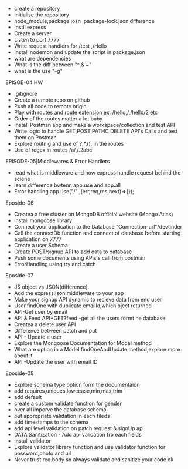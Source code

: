 * create a repository
* Initialise the repository
* node_module,package.josn ,package-lock.json difference
* Instll express
* Create a server
* Listen to port 7777
* Write request handlers for /test ,/Hello 
* Install nodemon and update the script in package.json
*  what are dependencies
* What is the diff between "^ & ~"
* what is the use "-g"



EPISOE-04 HW
* .gitignore
* Create a remote repo on github
* Push all code to remote origin 
* Play with routes and route extension ex. /hello,/,/hello/2 etc
* Order of the routes matter a lot baby
* Install Postman app and make a workspace/collection and test API 
* Write logic to handle GET,POST,PATHC DELETE API's Calls and test them on Postman
* Explore routnig and use of ?,*,(), in the routes 
* Use of regex in routes /a/,/.2abc

EPISODE-05|Middlewares  & Error Handlers

* read what is middleware and how express handle request behind the sciene
* learn difference bwtenn app.use and app.all 
* Error handling app.use("/" ,(err,req,res,next)=>{});


Eposide-06 
* Createa a free cluster on MongoDB official website (Mongo Atlas)
* install mongoose library 
* Connect your application to the Database "Connection-url"/devtinder
* Call the connectDb function  and connect of database before starting application on 7777
* Create a user Schema
* Create POST/signup API to add data to database
* Push some documents using APis's call from postman
* ErrorHandling using try and catch 

Eposide-07
* JS object vs JSON(difference)
* Add the express.json middleware to your app
* Make your signup API dynamic to recieve data from end user 
* User.findOne with dublicate emailId,which oject returned
* API-Get user by email 
* API & Feed API+GET?feed -get all the users formt he database 
* Createa a delete user API
* Difference between patch and put 
* API - Update  a user
* Explore the Mongoose Documentation for Model method
* What are option in a Model.findOneAndUpdate method,explore more about it 
* API -Update the user with email ID

Eposide-08 
* Explore schema type option form the documentaion 
* add requires,uniques,lowecase,min,max,trim
* add default
* create a custom validate function for gender
* over all imporve the database schema 
* put appropriate validation in each fileds
* add timestamps to the schema 
* add api level validation on patch  request & signUp api 
* DATA Sanitization - Add api validation fro each fields
* Install validator 
* Explore  validator library function and use validator function for  password,photo and url 
* Never trust req.body so always validate and sanitize your code ok

